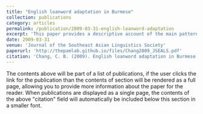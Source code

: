 ```yaml
---
title: "English loanword adaptation in Burmese"
collection: publications
category: articles
permalink: /publication/2009-03-31-english-loanword-adaptation
excerpt: 'This paper provides a descriptive account of the main patterns found in the adaptation of English loanwords in Burmese. First, English segments missing from the Burmese inventory are replaced by native Burmese segments. Second, coda obstruents are represented by laryngealized tones. Third, consonant clusters are resolved through vowel epenthesis or consonant deletion. Finally, various phonotactic gaps native to Burmese, some with rather idiosyncratic distributional properties, are consistently maintained in loanwords via a number of different strategies. The data suggest overall that Burmese phonology heavily constrains the adaptation of English loanwords, and a brief sketch of an Optimality-Theoretic analysis is presented.'
date: 2009-03-31
venue: 'Journal of the Southeast Asian Linguistics Society'
paperurl: 'http://thepamlab.github.io/files/Chang2009_JSEALS.pdf'
citation: 'Chang, C. B. (2009). English loanword adaptation in Burmese. <i>Journal of the Southeast Asian Linguistics Society</i>, <i>1</i>, 77-94.'
---
```


The contents above will be part of a list of publications, if the user clicks the link for the publication than the contents of section will be rendered as a full page, allowing you to provide more information about the paper for the reader. When publications are displayed as a single page, the contents of the above "citation" field will automatically be included below this section in a smaller font.

